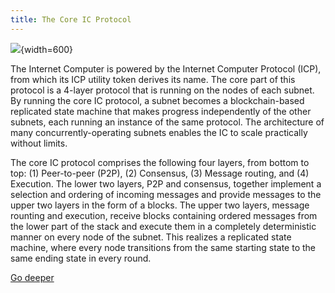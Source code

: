 ```yaml
---
title: The Core IC Protocol
---
```


![](img/subnet_architecture.jpg){width=600}

The Internet Computer is powered by the Internet Computer Protocol (ICP), from which its ICP utility token derives its name.
The core part of this protocol is a 4-layer protocol that is running on the nodes of each subnet.
By running the core IC protocol, a subnet becomes a blockchain-based replicated state machine that makes progress independently of the other subnets, each running an instance of the same protocol.
The architecture of many concurrently-operating subnets enables the IC to scale practically without limits.

The core IC protocol comprises the following four layers, from bottom to top: (1) Peer-to-peer (P2P), (2) Consensus, (3) Message routing, and (4) Execution.
The lower two layers, P2P and consensus, together implement a selection and ordering of incoming messages and provide messages to the upper two layers in the form of a blocks.
The upper two layers, message rounting and execution, receive blocks containing ordered messages from the lower part of the stack and execute them in a completely deterministic manner on every node of the subnet.
This realizes a replicated state machine, where every node transitions from the same starting state to the same ending state in every round.

[Go deeper](/how-it-works/core-ic-protocol-overview/)
